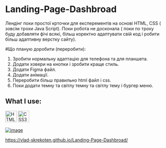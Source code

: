 # Landing-Page-Dashbroad

Лендінг поки простої крточки для експерементів на основі HTML, CSS ( зовсім трохи Java Script). 
Поки робота не досконала ( поки по троху буду добавляти фічі всякі, більш коректно адаптувати свій код і робити більш адаптивну верстку сайту).

#Що планую доробити (переробити):

1. Зробити нормальну адаптацію для телефона та для планшета.
2. Додати ховери на кнопки і зробити краще стиль.
3. Додати Figma файл.
4. Додати анімації.
5. Переробити більш правильно html файл і css.
6. Поки додати темну та світлу темну та світлу тему і бургер меню.

## What I use:

<p align="left">
<a href="https://developer.mozilla.org/en-US/docs/Glossary/HTML5" target="_blank" rel="noreferrer"><img src="https://raw.githubusercontent.com/danielcranney/readme-generator/main/public/icons/skills/html5-colored.svg" width="36" height="36" alt="HTML5" /></a>
<a href="https://www.w3.org/TR/CSS/#css" target="_blank" rel="noreferrer"><img src="https://raw.githubusercontent.com/danielcranney/readme-generator/main/public/icons/skills/css3-colored.svg" width="36" height="36" alt="CSS3" /></a>

<a href="https://vlad-skrekoten.github.io/Landing-Page-Dashbroad/">![image](https://user-images.githubusercontent.com/88341932/234826108-2db83ac8-9e7c-45ea-b946-5581666e9ecf.png)</a>

  https://vlad-skrekoten.github.io/Landing-Page-Dashbroad/


